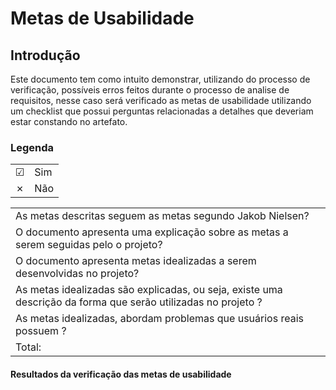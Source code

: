# Metas de Usabilidade
## Introdução
Este documento tem como intuito demonstrar, utilizando do processo de verificação, possíveis erros feitos durante o processo de analise de requisitos, nesse caso será verificado as metas de usabilidade utilizando um checklist que possui perguntas relacionadas a detalhes que deveriam estar constando no artefato.

### Legenda

|||
|:-|:-|
|☑| Sim|
|✗| Não|


|||
|:-|:-|
|As metas descritas seguem as metas segundo Jakob Nielsen?||
|O documento apresenta uma explicação sobre as metas a serem seguidas pelo o projeto?||
|O documento apresenta metas idealizadas a serem desenvolvidas no projeto?||
|As metas idealizadas são explicadas, ou seja, existe uma descrição da forma que serão utilizadas no projeto ?||
|As metas idealizadas, abordam problemas que usuários reais possuem ?||
|Total: ||


#### Resultados da verificação das metas de usabilidade